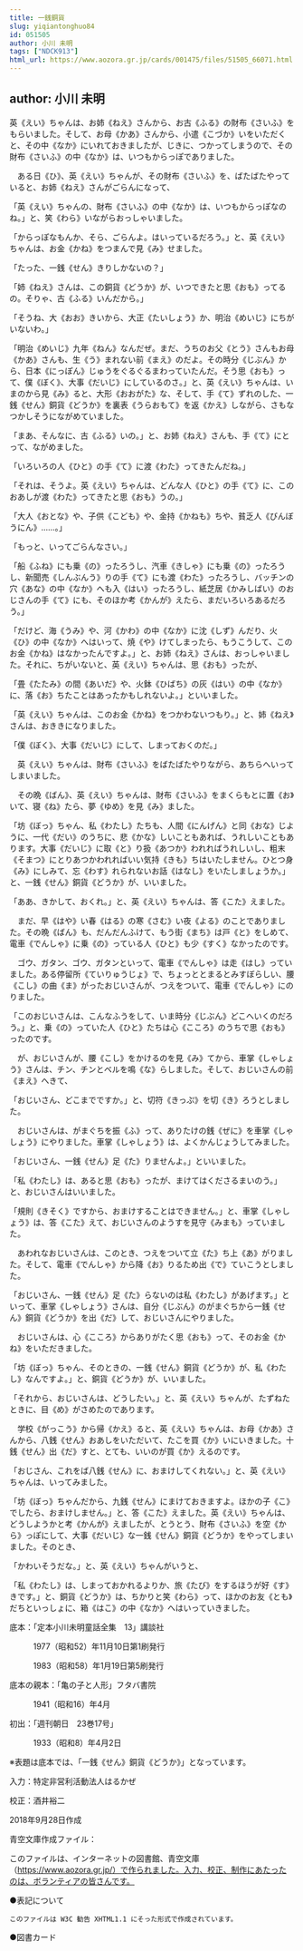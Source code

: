 ```yaml
---
title: 一銭銅貨
slug: yiqiantonghuo84
id: 051505
author: 小川 未明
tags: ["NDCK913"]
html_url: https://www.aozora.gr.jp/cards/001475/files/51505_66071.html
---
```


## author: 小川 未明

英《えい》ちゃんは、お姉《ねえ》さんから、お古《ふる》の財布《さいふ》をもらいました。そして、お母《かあ》さんから、小遣《こづか》いをいただくと、その中《なか》にいれておきましたが、じきに、つかってしまうので、その財布《さいふ》の中《なか》は、いつもからっぽでありました。

　ある日《ひ》、英《えい》ちゃんが、その財布《さいふ》を、ばたばたやっていると、お姉《ねえ》さんがごらんになって、

「英《えい》ちゃんの、財布《さいふ》の中《なか》は、いつもからっぽなのね。」と、笑《わら》いながらおっしゃいました。

「からっぽなもんか、そら、ごらんよ。はいっているだろう。」と、英《えい》ちゃんは、お金《かね》をつまんで見《み》せました。

「たった、一銭《せん》きりしかないの？」

「姉《ねえ》さんは、この銅貨《どうか》が、いつできたと思《おも》ってるの。そりゃ、古《ふる》いんだから。」

「そうね、大《おお》きいから、大正《たいしょう》か、明治《めいじ》にちがいないわ。」

「明治《めいじ》九年《ねん》なんだぜ。まだ、うちのお父《とう》さんもお母《かあ》さんも、生《う》まれない前《まえ》のだよ。その時分《じぶん》から、日本《にっぽん》じゅうをぐるぐるまわっていたんだ。そう思《おも》って、僕《ぼく》、大事《だいじ》にしているのさ。」と、英《えい》ちゃんは、いまのから見《み》ると、大形《おおがた》な、そして、手《て》ずれのした、一銭《せん》銅貨《どうか》を裏表《うらおもて》を返《かえ》しながら、さもなつかしそうにながめていました。

「まあ、そんなに、古《ふる》いの。」と、お姉《ねえ》さんも、手《て》にとって、ながめました。

「いろいろの人《ひと》の手《て》に渡《わた》ってきたんだね。」

「それは、そうよ。英《えい》ちゃんは、どんな人《ひと》の手《て》に、このおあしが渡《わた》ってきたと思《おも》うの。」

「大人《おとな》や、子供《こども》や、金持《かねも》ちや、貧乏人《びんぼうにん》……。」

「もっと、いってごらんなさい。」

「船《ふね》にも乗《の》ったろうし、汽車《きしゃ》にも乗《の》ったろうし、新聞売《しんぶんう》りの手《て》にも渡《わた》ったろうし、バッチンの穴《あな》の中《なか》へも入《はい》ったろうし、紙芝居《かみしばい》のおじさんの手《て》にも、そのほか考《かんが》えたら、まだいろいろあるだろう。」

「だけど、海《うみ》や、河《かわ》の中《なか》に沈《しず》んだり、火《ひ》の中《なか》へはいって、焼《や》けてしまったら、もうこうして、このお金《かね》はなかったんですよ。」と、お姉《ねえ》さんは、おっしゃいました。それに、ちがいないと、英《えい》ちゃんは、思《おも》ったが、

「畳《たたみ》の間《あいだ》や、火鉢《ひばち》の灰《はい》の中《なか》に、落《お》ちたことはあったかもしれないよ。」といいました。

「英《えい》ちゃんは、このお金《かね》をつかわないつもり。」と、姉《ねえ》さんは、おききになりました。

「僕《ぼく》、大事《だいじ》にして、しまっておくのだ。」

　英《えい》ちゃんは、財布《さいふ》をばたばたやりながら、あちらへいってしまいました。

　その晩《ばん》、英《えい》ちゃんは、財布《さいふ》をまくらもとに置《お》いて、寝《ね》たら、夢《ゆめ》を見《み》ました。

「坊《ぼっ》ちゃん、私《わたし》たちも、人間《にんげん》と同《おな》じように、一代《だい》のうちに、悲《かな》しいこともあれば、うれしいこともあります。大事《だいじ》に取《と》り扱《あつか》われればうれしいし、粗末《そまつ》にとりあつかわれればいい気持《きも》ちはいたしません。ひとつ身《み》にしみて、忘《わす》れられないお話《はなし》をいたしましょうか。」と、一銭《せん》銅貨《どうか》が、いいました。

「ああ、きかして、おくれ。」と、英《えい》ちゃんは、答《こた》えました。

　まだ、早《はや》い春《はる》の寒《さむ》い夜《よる》のことでありました。その晩《ばん》も、だんだんふけて、もう街《まち》は戸《と》をしめて、電車《でんしゃ》に乗《の》っている人《ひと》も少《すく》なかったのです。

　ゴウ、ガタン、ゴウ、ガタンといって、電車《でんしゃ》は走《はし》っていました。ある停留所《ていりゅうじょ》で、ちょっととまるとみすぼらしい、腰《こし》の曲《ま》がったおじいさんが、つえをついて、電車《でんしゃ》にのりました。

「このおじいさんは、こんなふうをして、いま時分《じぶん》どこへいくのだろう。」と、乗《の》っていた人《ひと》たちは心《こころ》のうちで思《おも》ったのです。

　が、おじいさんが、腰《こし》をかけるのを見《み》てから、車掌《しゃしょう》さんは、チン、チンとベルを鳴《な》らしました。そして、おじいさんの前《まえ》へきて、

「おじいさん、どこまでですか。」と、切符《きっぷ》を切《き》ろうとしました。

　おじいさんは、がまぐちを振《ふ》って、ありたけの銭《ぜに》を車掌《しゃしょう》にやりました。車掌《しゃしょう》は、よくかんじょうしてみました。

「おじいさん、一銭《せん》足《た》りませんよ。」といいました。

「私《わたし》は、あると思《おも》ったが、まけてはくださるまいのう。」と、おじいさんはいいました。

「規則《きそく》ですから、おまけすることはできません。」と、車掌《しゃしょう》は、答《こた》えて、おじいさんのようすを見守《みまも》っていました。

　あわれなおじいさんは、このとき、つえをついて立《た》ち上《あ》がりました。そして、電車《でんしゃ》から降《お》りるため出《で》ていこうとしました。

「おじいさん、一銭《せん》足《た》らないのは私《わたし》があげます。」といって、車掌《しゃしょう》さんは、自分《じぶん》のがまぐちから一銭《せん》銅貨《どうか》を出《だ》して、おじいさんにやりました。

　おじいさんは、心《こころ》からありがたく思《おも》って、そのお金《かね》をいただきました。

「坊《ぼっ》ちゃん、そのときの、一銭《せん》銅貨《どうか》が、私《わたし》なんですよ。」と、銅貨《どうか》が、いいました。

「それから、おじいさんは、どうしたい。」と、英《えい》ちゃんが、たずねたときに、目《め》がさめたのであります。

　学校《がっこう》から帰《かえ》ると、英《えい》ちゃんは、お母《かあ》さんから、八銭《せん》おあしをいただいて、たこを買《か》いにいきました。十銭《せん》出《だ》すと、とても、いいのが買《か》えるのです。

「おじさん、これをば八銭《せん》に、おまけしてくれない。」と、英《えい》ちゃんは、いってみました。

「坊《ぼっ》ちゃんだから、九銭《せん》にまけておきますよ。ほかの子《こ》でしたら、おまけしません。」と、答《こた》えました。英《えい》ちゃんは、どうしようかと考《かんが》えましたが、とうとう、財布《さいふ》を空《から》っぽにして、大事《だいじ》な一銭《せん》銅貨《どうか》をやってしまいました。そのとき、

「かわいそうだな。」と、英《えい》ちゃんがいうと、

「私《わたし》は、しまっておかれるよりか、旅《たび》をするほうが好《す》きです。」と、銅貨《どうか》は、ちかりと笑《わら》って、ほかのお友《とも》だちといっしょに、箱《はこ》の中《なか》へはいっていきました。













底本：「定本小川未明童話全集　13」講談社

　　　1977（昭和52）年11月10日第1刷発行

　　　1983（昭和58）年1月19日第5刷発行

底本の親本：「亀の子と人形」フタバ書院

　　　1941（昭和16）年4月

初出：「週刊朝日　23巻17号」

　　　1933（昭和8）年4月2日

※表題は底本では、「一銭《せん》銅貨《どうか》」となっています。

入力：特定非営利活動法人はるかぜ

校正：酒井裕二

2018年9月28日作成

青空文庫作成ファイル：

このファイルは、インターネットの図書館、青空文庫（https://www.aozora.gr.jp/）で作られました。入力、校正、制作にあたったのは、ボランティアの皆さんです。











●表記について


	このファイルは W3C 勧告 XHTML1.1 にそった形式で作成されています。







●図書カード